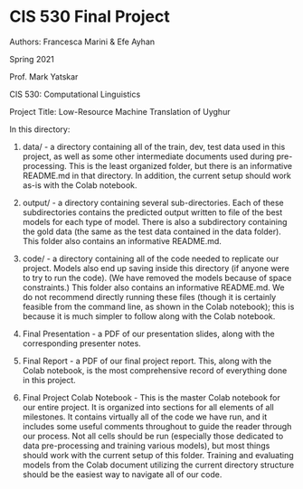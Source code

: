 # CIS 530 Final Project

Authors: Francesca Marini & Efe Ayhan

Spring 2021

Prof. Mark Yatskar

CIS 530: Computational Linguistics

Project Title: Low-Resource Machine Translation of Uyghur

In this directory:

1. data/ - a directory containing all of the train, dev, test data used in this project, as well as some other intermediate documents used during pre-processing. This is the least organized folder, but there is an informative README.md in that directory. In addition, the current setup should work as-is with the Colab notebook.

2. output/ - a directory containing several sub-directories. Each of these subdirectories contains the predicted output written to file of the best models for each type of model. There is also a subdirectory containing the gold data (the same as the test data contained in the data folder). This folder also contains an informative README.md.

3. code/ - a directory containing all of the code needed to replicate our project. Models also end up saving inside this directory (if anyone were to try to run the code). (We have removed the models because of space constraints.) This folder also contains an informative README.md. We do not recommend directly running these files (though it is certainly feasible from the command line, as shown in the Colab notebook); this is because it is much simpler to follow along with the Colab notebook.

4. Final Presentation - a PDF of our presentation slides, along with the corresponding presenter notes.

5. Final Report - a PDF of our final project report. This, along with the Colab notebook, is the most comprehensive record of everything done in this project. 

6. Final Project Colab Notebook - This is the master Colab notebook for our entire project. It is organized into sections for all elements of all milestones. It contains virtually all of the code we have run, and it includes some useful comments throughout to guide the reader through our process. Not all cells should be run (especially those dedicated to data pre-processing and training various models), but most things should work with the current setup of this folder. Training and evaluating models from the Colab document utilizing the current directory structure should be the easiest way to navigate all of our code. 

